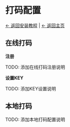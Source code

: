 # 打码配置

[← 返回安装教程](README.md) | [← 返回主页](../README.md)

## 在线打码

**注册**

TODO: 添加在线打码注册说明

**设置KEY**

TODO: 添加KEY设置说明

## 本地打码

TODO: 添加本地打码配置说明